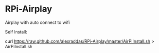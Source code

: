 RPi-Airplay
===========

Airplay with auto connect to wifi

Self Install:

curl https://raw.github.com/alexraddas/RPi-Airplay/master/AirPiInstall.sh > AirPiInstall.sh
